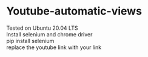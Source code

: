 # Youtube-automatic-views
Tested on Ubuntu 20.04 LTS<br>
Install selenium and chrome driver<br>
pip install selenium<br>
replace the youtube link with your link
